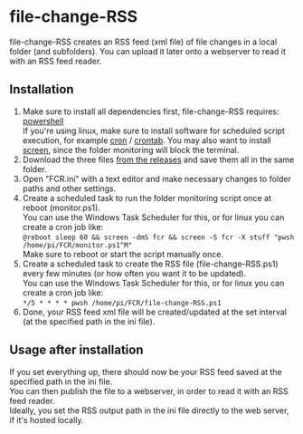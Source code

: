 # file-change-RSS
file-change-RSS creates an RSS feed (xml file) of file changes in a local folder (and subfolders).
You can upload it later onto a webserver to read it with an RSS feed reader.

## Installation
1. Make sure to install all dependencies first, file-change-RSS requires: [powershell](https://docs.microsoft.com/en-us/powershell/scripting/install/installing-powershell-core-on-linux?view=powershell-7.1)  
If you're using linux, make sure to install software for scheduled script execution, for example [cron](https://man7.org/linux/man-pages/man8/cron.8.html) / [crontab](https://man7.org/linux/man-pages/man5/crontab.5.html). You may also want to install [screen](https://man7.org/linux/man-pages/man1/screen.1.html), since the folder monitoring will block the terminal.
2. Download the three files [from the releases](https://github.com/Skaldhor/file-change-RSS/releases/latest) and save them all in the same folder.
3. Open "FCR.ini" with a text editor and make necessary changes to folder paths and other settings.
4. Create a scheduled task to run the folder monitoring script once at reboot (monitor.ps1).  
You can use the Windows Task Scheduler for this, or for linux you can create a cron job like:  
`@reboot sleep 60 && screen -dmS fcr && screen -S fcr -X stuff "pwsh /home/pi/FCR/monitor.ps1^M"`  
Make sure to reboot or start the script manually once.
5. Create a scheduled task to create the RSS file (file-change-RSS.ps1) every few minutes (or how often you want it to be updated).  
You can use the Windows Task Scheduler for this, or for linux you can create a cron job like:  
`*/5 * * * * pwsh /home/pi/FCR/file-change-RSS.ps1`
6. Done, your RSS feed xml file will be created/updated at the set interval (at the specified path in the ini file).

## Usage after installation
If you set everything up, there should now be your RSS feed saved at the specified path in the ini file.  
You can then publish the file to a webserver, in order to read it with an RSS feed reader.  
Ideally, you set the RSS output path in the ini file directly to the web server, if it's hosted locally.
